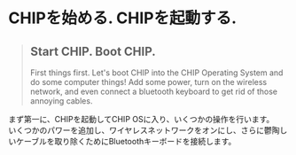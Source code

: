 # CHIPを始める. CHIPを起動する.
> ## Start CHIP. Boot CHIP.
> First things first. Let's boot CHIP into the CHIP Operating System and do some computer things!
> Add some power, turn on the wireless network, and even connect a bluetooth keyboard to get rid of those annoying cables.

まず第一に、CHIPを起動してCHIP OSに入り、いくつかの操作を行います。  
いくつかのパワーを追加し、ワイヤレスネットワークをオンにし、さらに鬱陶しいケーブルを取り除くためにBluetoothキーボードを接続します。

